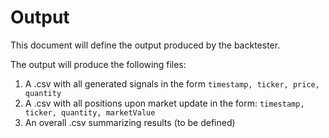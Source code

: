 # Output

This document will define the output produced by the backtester.

The output will produce the following files:
1. A .csv with all generated signals in the form `timestamp, ticker, price, quantity`
2. A .csv with all positions upon market update in the form: `timestamp, ticker, quantity, marketValue`
3. An overall .csv summarizing results (to be defined)